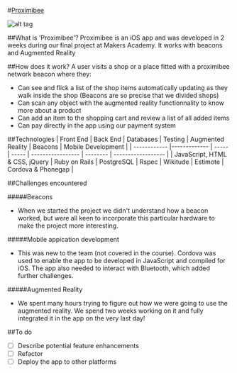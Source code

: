 #[Proximibee](https://proximibee.herokuapp.com)

![alt tag](http://i.imgur.com/PRDyljk.png)

##What is 'Proximibee'?
Proximibee is an iOS app and was developed in 2 weeks during our final project at Makers Academy. It works with beacons and Augmented Reality

##How does it work?
A user visits a shop or a place fitted with a proximibee network beacon where they:
- Can see and flick a list of the shop items automatically updating as they walk inside the shop (Beacons are so precise that we divided shops)
- Can scan any object with the augmented reality functionnality to know more about a product
- Can add an item to the shopping cart and review a list of all added items
- Can pay directly in the app using our payment system

##Technologies
| Front End                       | Back End      | Databases    | Testing | Augmented Reality | Beacons  | Mobile Development |
| ------------                    |-------------  | -----        | -----   | ----------------- | -------- | ------------------ |
| JavaScript, HTML & CSS, jQuery  | Ruby on Rails | PostgreSQL   | Rspec   | Wikitude          | Estimote | Cordova & Phonegap |


##Challenges encountered

#####Beacons
- When we started the project we didn't understand how a beacon worked, but were all keen to incorporate this particular hardware to make the project more interesting.

#####Mobile appication development
- This was new to the team (not covered in the course). Cordova was used to enable the app to be developed in JavaScript and compiled for iOS. The app also needed to interact with Bluetooth, which added further challenges.

#####Augmented Reality
- We spent many hours trying to figure out how we were going to use the augmented reality. We spend two weeks working on it and fully integrated it in the app on the very last day!

##To do
- [ ] Describe potential feature enhancements
- [ ] Refactor
- [ ] Deploy the app to other platforms

